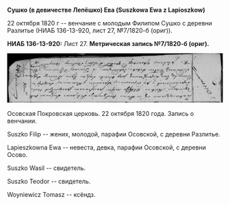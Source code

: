 **Сушко (в девичестве Лепёшко) Ева (Suszkowa Ewa z Lapioszkow)**

22 октября 1820 г -- венчание с молодым Филипом Сушко с деревни Разлитье
(НИАБ 136-13-920, лист 27, №7/1820-б (ориг)).

**НИАБ 136-13-920:** Лист 27. **Метрическая запись №7/1820-б (ориг).**

![](./media/a44d39612e9c91082cec877777b9a5486b38b6cf.png)

Осовская Покровская церковь. 22 октября 1820 года. Запись о венчании.

Suszko Filip -- жених, молодой, парафии Осовской, с деревни Разлитье.

Lapieszkowna Ewa -- невеста, девка, парафии Осовской, с деревни Осово.

Suszko Wasil -- свидетель.

Suszko Teodor -- свидетель.

Woyniewicz Tomasz -- ксёндз.
